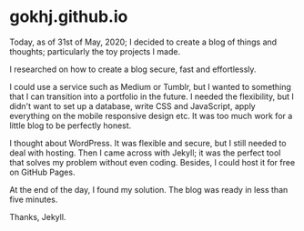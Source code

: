 # gokhj.github.io

Today, as of 31st of May, 2020; I decided to create a blog of things and thoughts; particularly the toy projects I made.

I researched on how to create a blog secure, fast and effortlessly.

I could use a service such as Medium or Tumblr, but I wanted to something that I can transition into a portfolio in the future. I needed the flexibility, but I didn't want to set up a database, write CSS and JavaScript, apply everything on the mobile responsive design etc. It was too much work for a little blog to be perfectly honest.

I thought about WordPress. It was flexible and secure, but I still needed to deal with hosting. Then I came across with Jekyll; it was the perfect tool that solves my problem without even coding. Besides, I could host it for free on GitHub Pages.

At the end of the day, I found my solution. The blog was ready in less than five minutes.

Thanks, Jekyll.